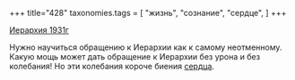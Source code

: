 +++
title="428"
taxonomies.tags = [
 "жизнь",
 "сознание",
 "сердце",
]
+++

[Иерархия 1931г](/agni/1931)

Нужно научиться обращению к Иерархии как к самому неотменному. Какую мощь может дать обращение к Иерархии без урона и без колебания! Но эти колебания короче биения [сердца](/tags/жизнь).   

